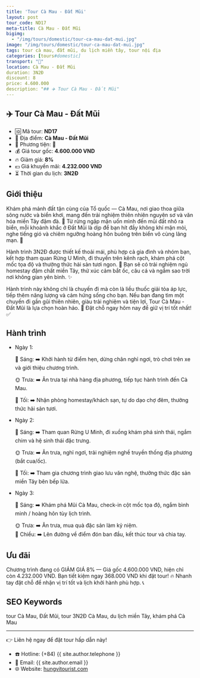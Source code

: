 ```yaml
---
title: 'Tour Cà Mau - Đất Mũi'
layout: post
tour_code: ND17
meta-title: Cà Mau - Đất Mũi
bigimg:
  - "/img/tours/domestic/tour-ca-mau-dat-mui.jpg"
image: "/img/tours/domestic/tour-ca-mau-dat-mui.jpg"
tags: tour cà mau, đất mũi, du lịch miền tây, tour nội địa
categories: [tours#domestic]
transport: "🚌"
location: Cà Mau - Đất Mũi
duration: 3N2Đ
discount: 8
price: 4.600.000
description: "## ✈️ Tour Cà Mau - Đất Mũi"
---
```


## ✈️ Tour Cà Mau - Đất Mũi 

- 🆔 Mã tour: **ND17**
- 📍 Địa điểm: **Cà Mau - Đất Mũi**
- 🚗 Phương tiện: **🚌**
- 💰 Giá tour gốc: **4.600.000 VND**
- 🔥 Giảm giá: **8%**
- 💵 Giá khuyến mãi: **4.232.000 VND**
- ⏳ Thời gian du lịch: **3N2Đ**


## Giới thiệu
Khám phá mảnh đất tận cùng của Tổ quốc — Cà Mau, nơi giao thoa giữa sông nước và biển khơi, mang đến trải nghiệm thiên nhiên nguyên sơ và văn hóa miền Tây đậm đà. 🌿 Từ rừng ngập mặn uốn mình đến mũi đất nhô ra biển, mỗi khoảnh khắc ở Đất Mũi là dịp để bạn hít đầy không khí mặn mòi, nghe tiếng gió và chiêm ngưỡng hoàng hôn buông trên biển vô cùng lãng mạn. 🌅

Hành trình 3N2Đ được thiết kế thoải mái, phù hợp cả gia đình và nhóm bạn, kết hợp tham quan Rừng U Minh, đi thuyền trên kênh rạch, khám phá cột mốc tọa độ và thưởng thức hải sản tươi ngon. 🚤 Bạn sẽ có trải nghiệm ngủ homestay đậm chất miền Tây, thử xúc cảm bắt ốc, câu cá và ngắm sao trời nơi không gian yên bình. ✨

Hành trình này không chỉ là chuyến đi mà còn là liều thuốc giải tỏa áp lực, tiếp thêm năng lượng và cảm hứng sống cho bạn. Nếu bạn đang tìm một chuyến đi gần gũi thiên nhiên, giàu trải nghiệm và tiện lợi, Tour Cà Mau - Đất Mũi là lựa chọn hoàn hảo. 📸 Đặt chỗ ngay hôm nay để giữ vị trí tốt nhất! ✅

## Hành trình
- Ngày 1:

  🌅 Sáng: ➡️ Khởi hành từ điểm hẹn, dừng chân nghỉ ngơi, trò chơi trên xe và giới thiệu chương trình.  

  🌞 Trưa: ➡️ Ăn trưa tại nhà hàng địa phương, tiếp tục hành trình đến Cà Mau.  

  🌙 Tối: ➡️ Nhận phòng homestay/khách sạn, tự do dạo chợ đêm, thưởng thức hải sản tươi.

- Ngày 2:

  🌅 Sáng: ➡️ Tham quan Rừng U Minh, đi xuồng khám phá sinh thái, ngắm chim và hệ sinh thái đặc trưng.  

  🌞 Trưa: ➡️ Ăn trưa, nghỉ ngơi, trải nghiệm nghề truyền thống địa phương (bắt cua/ốc).  

  🌙 Tối: ➡️ Tham gia chương trình giao lưu văn nghệ, thưởng thức đặc sản miền Tây bên bếp lửa.

- Ngày 3:

  🌅 Sáng: ➡️ Khám phá Mũi Cà Mau, check-in cột mốc tọa độ, ngắm bình minh / hoàng hôn tùy lịch trình.  

  🌞 Trưa: ➡️ Ăn trưa, mua quà đặc sản làm kỷ niệm.  
  🌙 Chiều: ➡️ Lên đường về điểm đón ban đầu, kết thúc tour và chia tay.

## Ưu đãi
Chương trình đang có GIẢM GIÁ 8% — Giá gốc 4.600.000 VND, hiện chỉ còn 4.232.000 VND. Bạn tiết kiệm ngay 368.000 VND khi đặt tour! 🔥 Nhanh tay đặt chỗ để nhận vị trí tốt và lịch khởi hành phù hợp. 📞

## SEO Keywords
tour Cà Mau, Đất Mũi, tour 3N2Đ Cà Mau, du lịch miền Tây, khám phá Cà Mau

---

👉 Liên hệ ngay để đặt tour hấp dẫn này!

- ☎️ Hotline: (+84) {{ site.author.telephone }}
- 📧 Email: {{ site.author.email }}
- 🌐 Website: [hungvitourist.com](https://hungvitourist.com)

